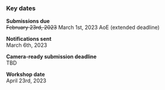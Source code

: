 ### Key dates

**Submissions due**<br>
~~February 23rd, 2023~~
March 1st, 2023 AoE (extended deadline)

**Notifications sent**<br>
March 6th, 2023

**Camera-ready submission deadline**<br>
TBD

**Workshop date**<br>
April 23rd, 2023

